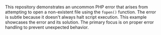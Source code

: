 This repository demonstrates an uncommon PHP error that arises from attempting to open a non-existent file using the `fopen()` function. The error is subtle because it doesn't always halt script execution. This example showcases the error and its solution.  The primary focus is on proper error handling to prevent unexpected behavior.